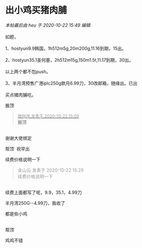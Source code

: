 # 出小鸡买猪肉脯


<i class="pstatus"> 本帖最后由 heu 于 2020-10-22 15:49 编辑 </i><br />
<br />
如题，<br />
<br />
1、hostyun9.9韩国，1h512m5g,20m200g,11.16到期，15出。<br />
<br />
2、hostyun35.1圣何塞，2h512m15g,150m1.5t,11.17到期，30出。<br />
<br />
以上两个都不包push。<br />
<br />
3、半月湾预售广港iplc250g款月6.99刀，30改邮箱，随缘出。已出<br />
<br />
买点猪肉脯吃。

搬顶<img id="aimg_FvCFb" onclick="zoom(this, this.src, 0, 0, 0)" class="zoom" src="https://cdn.jsdelivr.net/gh/hishis/forum-master/public/images/patch.gif" onmouseover="img_onmouseoverfunc(this)" onload="thumbImg(this)" border="0" alt="" />

<div class="quote"><blockquote><font size="2"><a href="https://www.hostloc.com/forum.php?mod=redirect&amp;goto=findpost&amp;pid=9336127&amp;ptid=757170" target="_blank"><font color="#999999">微程序 发表于 2020-10-22 15:09</font></a></font><br />
搬顶</blockquote></div><br />
谢谢大佬绑定

帮顶&nbsp;&nbsp;祝早出

续费价格说明一下

<div class="quote"><blockquote><font color="#999999">金山云 发表于 2020-10-22 15:29</font><br />
<font color="#999999">续费价格说明一下</font></blockquote></div><br />
续费上面都写了呢，9.9，35.1，4.99刀

半月湾250G--4.99刀，我收了

都是些小鸡

<br />
帮顶 <img src="static/image/smiley/default/lol.gif" smilieid="12" border="0" alt="" />

鸡鸡不错
